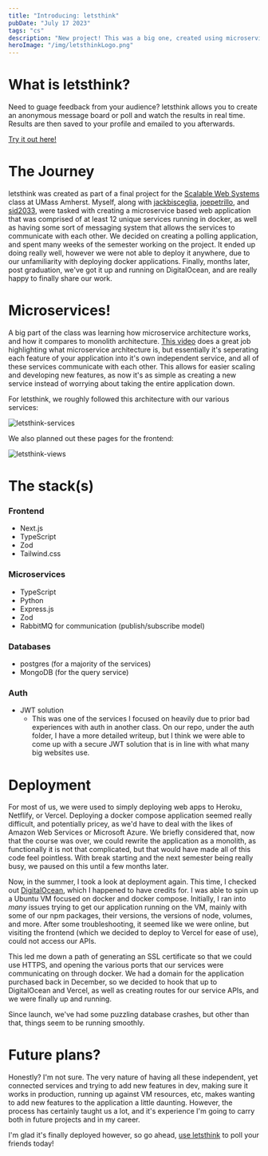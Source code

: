 ```yaml
---
title: "Introducing: letsthink"
pubDate: "July 17 2023"
tags: "cs"
description: "New project! This was a big one, created using microservice architecture."
heroImage: "/img/letsthinkLogo.png"
---
```


# What is letsthink?

Need to guage feedback from your audience? letsthink allows you to create an anonymous message board or poll and watch the results in real time. Results are then saved to your profile and emailed to you afterwards.

[Try it out here!](https://www.letsth.ink)

# The Journey

letsthink was created as part of a final project for the [Scalable Web Systems](https://sites.google.com/cs.umass.edu/compsci497s/home) class at UMass Amherst. Myself, along with [jackbisceglia](https://github.com/jackbisceglia), [joepetrillo](https://github.com/joepetrillo), and [sid2033](https://github.com/sid2033), were tasked with creating a microservice based web application that was comprised of at least 12 unique services running in docker, as well as having some sort of messaging system that allows the services to communicate with each other. We decided on creating a polling application, and spent many weeks of the semester working on the project. It ended up doing really well, however we were not able to deploy it anywhere, due to our unfamiliarity with deploying docker applications. Finally, months later, post graduation, we've got it up and running on DigitalOcean, and are really happy to finally share our work.

# Microservices!

A big part of the class was learning how microservice architecture works, and how it compares to monolith architecture. [This video](https://www.youtube.com/watch?v=rv4LlmLmVWk) does a great job highlighting what microservice architecture is, but essentially it's seperating each feature of your application into it's own independent service, and all of these services communicate with each other. This allows for easier scaling and developing new features, as now it's as simple as creating a new service instead of worrying about taking the entire application down.

For letsthink, we roughly followed this architecture with our various services:

![letsthink-services](/img/letsthink-services.png)

We also planned out these pages for the frontend:

![letsthink-views](/img/letsthink-views.png)

# The stack(s)

### Frontend

- Next.js
- TypeScript
- Zod
- Tailwind.css

### Microservices

- TypeScript
- Python
- Express.js
- Zod
- RabbitMQ for communication (publish/subscribe model)

### Databases

- postgres (for a majority of the services)
- MongoDB (for the query service)

### Auth

- JWT solution
  - This was one of the services I focused on heavily due to prior bad experiences with auth in another class. On our repo, under the auth folder, I have a more detailed writeup, but I think we were able to come up with a secure JWT solution that is in line with what many big websites use.

# Deployment

For most of us, we were used to simply deploying web apps to Heroku, Netflify, or Vercel. Deploying a docker compose application seemed really difficult, and potentially pricey, as we'd have to deal with the likes of Amazon Web Services or Microsoft Azure. We briefly considered that, now that the course was over, we could rewrite the application as a monolith, as functionally it is not that complicated, but that would have made all of this code feel pointless. With break starting and the next semester being really busy, we paused on this until a few months later.

Now, in the summer, I took a look at deployment again. This time, I checked out [DigitalOcean](https://www.digitalocean.com/), which I happened to have credits for. I was able to spin up a Ubuntu VM focused on docker and docker compose. Initially, I ran into _many_ issues trying to get our application running on the VM, mainly with some of our npm packages, their versions, the versions of node, volumes, and more. After some troubleshooting, it seemed like we were online, but visiting the frontend (which we decided to deploy to Vercel for ease of use), could not access our APIs.

This led me down a path of generating an SSL certificate so that we could use HTTPS, and opening the various ports that our services were communicating on through docker. We had a domain for the application purchased back in December, so we decided to hook that up to DigitalOcean and Vercel, as well as creating routes for our service APIs, and we were finally up and running.

Since launch, we've had some puzzling database crashes, but other than that, things seem to be running smoothly.

# Future plans?

Honestly? I'm not sure. The very nature of having all these independent, yet connected services and trying to add new features in dev, making sure it works in production, running up against VM resources, etc, makes wanting to add new features to the application a little daunting. However, the process has certainly taught us a lot, and it's experience I'm going to carry both in future projects and in my career.

I'm glad it's finally deployed however, so go ahead, [use letsthink](https://www.letsth.ink) to poll your friends today!
